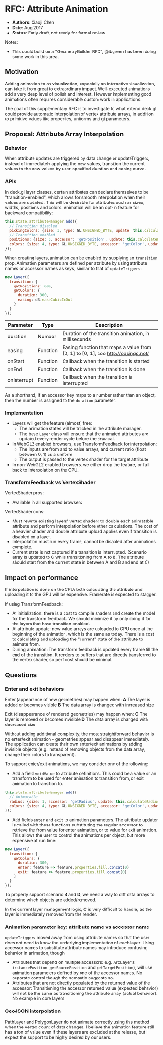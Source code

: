 # RFC: Attribute Animation

* **Authors**: Xiaoji Chen
* **Date**: Aug 2017
* **Status**: Early draft, not ready for formal review.

Notes:
*  This could build on a "GeometryBuilder RFC", @ibgreen has been doing some work in this area.

## Motivation

Adding animation to an visualization, especially an interactive visualization, can take it from great to extraordinary impact. Well-executed animations add a very deep level of polish and interest. However implementing good animations often requires considerable custom work in applications.

The goal of this supplementary RFC is to investigate to what extend deck.gl could provide automatic interpolation of vertex attribute arrays, in addition to primitive values like properties, uniforms and gl parameters.

## Proposal: Attribute Array Interpolation

### Behavior

When attribute updates are triggered by data change or updateTriggers, instead of immediately applying the new values, transition the current values to the new values by user-specified duration and easing curve.

### APIs

In deck.gl layer classes, certain attributes can declare themselves to be "transition-enabled", which allows for smooth interpolation when their values are updated. This will be desirable for attributes such as sizes, widths, positions and colors. Animation will be an opt-in feature for backward compatibility:
```js
this.state.attributeManager.add({
  // Transition disabled
  pickingColors: {size: 3, type: GL.UNSIGNED_BYTE, update: this.calculatePickingColors},
  // Transition enabled
  positions: {size: 3, accessor: 'getPosition', update: this.calculatePositions, transition: true},
  colors: {size: 4, type: GL.UNSIGNED_BYTE, accessor: 'getColor', update: this.calculateColors, transition: true}
});
```

When creating layers, animation can be enabled by supplying an `transition` prop. Animation parameters are defined per attribute by using attribute names or accessor names as keys, similar to that of `updateTriggers`:
```js
new Layer({
  transition: {
    getPositions: 600,
    getColors: {
      duration: 300,
      easing: d3.easeCubicInOut
    }
  }
});
```

| Parameter | Type     | Description |
| --------- | -------- | ----------- |
| duration  | Number   | Duration of the transition animation, in milliseconds |
| easing    | Function | Easing function that maps a value from [0, 1] to [0, 1], see http://easings.net/ |
| onStart | Function   | Callback when the transition is started |
| onEnd | Function   | Callback when the transition is done |
| onInterrupt | Function   | Callback when the transition is interrupted |

As a shorthand, if an accessor key maps to a number rather than an object, then the number is assigned to the `duration` parameter.


### Implementation

- Layers will get the feature (almost) free:
    + The animation states will be tracked in the attribute manager.
    + The base `Layer` class will ensure that the animated attributes are updated every render cycle before the `draw` call.
- In WebGL2 enabled browsers, use TransformFeedback for interpolation:
    + The inputs are from and to value arrays, and current ratio (float between 0, 1) as a uniform
    + The output is passed to the vertex shader for the target attribute
- In non-WebGL2 enabled browsers, we either drop the feature, or fall back to interpolation on the CPU.

### TransformFeedback vs VertexShader

VertexShader pros:
- Available in all supported browsers

VertexShader cons:
- Must rewrite existing layers’ vertex shaders to double each animatable attribute and perform interpolation before other calculations. The cost of a heavier shader and double attribute upload applies even if transition is disabled on a layer.
- Interpolation must run every frame, cannot be disabled after animations complete.
- Current state is not captured if a transition is interrupted. (Scenario: array is updated to C while transitioning from A to B. The attribute should start from the current state in between A and B and end at C)


## Impact on performance

If interpolation is done on the CPU: both calculating the attribute and uploading it to the GPU will be expensive. Framerate is expected to stagger.

If using TransformFeedback:
- At initialization: there is a cost to compile shaders and create the model for the transform feedback. We should minimize it by only doing it for the layers that have transition enabled.
- At attribute update: new value arrays are uploaded to GPU once at the beginning of the animation, which is the same as today. There is a cost to calculating and uploading the "current" state of the attribute to animate from.
- During animation: The transform feedback is updated every frame till the end of the transition. It renders to buffers that are directly transferred to the vertex shader, so perf cost should be minimal.


## Questions

### Enter and exit behaviors

Enter (appearance of new geometries) may happen when:
**A** The layer is added or becomes visible
**B** The data array is changed with increased size

Exit (disappearance of rendered geometries) may happen when:
**C** The layer is removed or becomes invisible
**D** The data array is changed with decreased size

Without adding additional complexity, the most straightforward behavior is no enter/exit animation - geometries appear and disappear immediately. The application can create their own enter/exit animations by adding invisible objects (e.g. instead of removing objects from the data array, change their colors to transparent).

To support enter/exit animations, we may consider one of the following:
- Add a field `voidValue` to attribute definitions. This could be a value or an transform to be used for enter animation to transition from, or exit animation to transition to.
```js
this.state.attributeManager.add({
  // Animatable
  radius: {size: 1, accessor: 'getRadius', update: this.calculateRadius, animate: true, voidValue: 0},
  colors: {size: 4, type: GL.UNSIGNED_BYTE, accessor: 'getColor', update: this.calculateColors, animate: true, voidValue: ([r, g, b, a]) => [r, g, b, 0]}
});
```
- Add fields `enter` and `exit` to animation parameters. The attribute updater is called with these functions substituting the regular accessor to retrieve the from value for enter animation, or to value for exit animation. This allows the user to control the animations per object, but more expensive at run time:
```js
new Layer({
  transition: {
    getColors: {
      duration: 300,
      enter: feature => feature.properties.fill.concat(0),
      exit: feature => feature.properties.fill.concat(0)
    }
  }
});
```

To properly support scenario **B** and **D**, we need a way to diff data arrays to determine which objects are added/removed.

In the current layer management logic, **C** is very difficult to handle, as the layer is immediately removed from the render.

### Animation parameter key: attribute name vs accessor name

`updateTriggers` moved away from using attribute names so that the user does not need to know the underlying implementation of each layer. Using accessor names to substitute attribute names may introduce confusing behavior in animation, though:
- Attributes that depend on multiple accessors: e.g. ArcLayer's `instancePosition` (`getSourcePosition` and `getTargetPosition`), will use animation parameters defined by one of the accessor names. No separate control though the semantic suggests so.
- Attributes that are not directly populated by the returned value of the accessor: Transitioning the accessor returned value (expected behavior) will not be the same as transitioning the attribute array (actual behavior). No example in core layers.

### GeoJSON interpolation

PathLayer and PolygonLayer do not animate correctly using this method when the vertex count of data changes. I believe the animation feature still has a ton of value even if these layers are excluded at the release, but I expect the support to be highly desired by our users.
